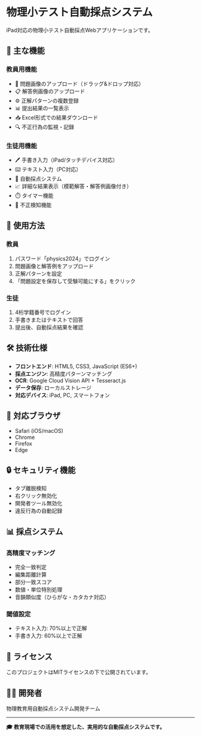 # 物理小テスト自動採点システム

iPad対応の物理小テスト自動採点Webアプリケーションです。

## 🌟 主な機能

### 教員用機能
- 📝 問題画像のアップロード（ドラッグ&ドロップ対応）
- 📋 解答例画像のアップロード
- ⚙️ 正解パターンの複数登録
- 📊 提出結果の一覧表示
- 📥 Excel形式での結果ダウンロード
- 🔍 不正行為の監視・記録

### 生徒用機能
- 🖊️ 手書き入力（iPad/タッチデバイス対応）
- ⌨️ テキスト入力（PC対応）
- 🎯 自動採点システム
- 📈 詳細な結果表示（模範解答・解答例画像付き）
- ⏱️ タイマー機能
- 🚫 不正検知機能

## 🚀 使用方法

### 教員
1. パスワード「physics2024」でログイン
2. 問題画像と解答例をアップロード
3. 正解パターンを設定
4. 「問題設定を保存して受験可能にする」をクリック

### 生徒
1. 4桁学籍番号でログイン
2. 手書きまたはテキストで回答
3. 提出後、自動採点結果を確認

## 🛠️ 技術仕様

- **フロントエンド**: HTML5, CSS3, JavaScript (ES6+)
- **採点エンジン**: 高精度パターンマッチング
- **OCR**: Google Cloud Vision API + Tesseract.js
- **データ保存**: ローカルストレージ
- **対応デバイス**: iPad, PC, スマートフォン

## 📱 対応ブラウザ

- Safari (iOS/macOS)
- Chrome
- Firefox
- Edge

## 🔒 セキュリティ機能

- タブ離脱検知
- 右クリック無効化
- 開発者ツール無効化
- 違反行為の自動記録

## 📊 採点システム

### 高精度マッチング
- 完全一致判定
- 編集距離計算
- 部分一致スコア
- 数値・単位特別処理
- 音韻類似度（ひらがな・カタカナ対応）

### 閾値設定
- テキスト入力: 70%以上で正解
- 手書き入力: 60%以上で正解

## 📄 ライセンス

このプロジェクトはMITライセンスの下で公開されています。

## 👨‍💻 開発者

物理教育用自動採点システム開発チーム

---

**🎓 教育現場での活用を想定した、実用的な自動採点システムです。** 
